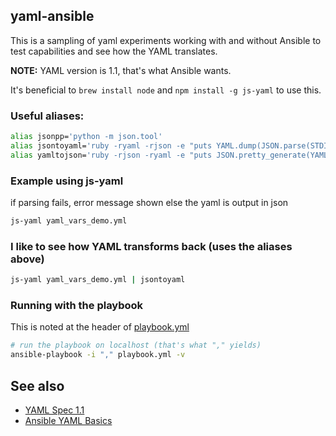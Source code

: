 ## yaml-ansible
This is a sampling of yaml experiments working with and without Ansible to test capabilities and see how the YAML translates.

**NOTE:** YAML version is 1.1, that's what Ansible wants.

It's beneficial to `brew install node` and `npm install -g js-yaml` to use this.

### Useful aliases:
```sh
alias jsonpp='python -m json.tool'
alias jsontoyaml='ruby -ryaml -rjson -e "puts YAML.dump(JSON.parse(STDIN.read))"'
alias yamltojson='ruby -rjson -ryaml -e "puts JSON.pretty_generate(YAML.load(STDIN.read))"'
```

### Example using js-yaml
if parsing fails, error message shown else the yaml is output in json
```sh
js-yaml yaml_vars_demo.yml
```

### I like to see how YAML transforms back (uses the aliases above)
```sh
js-yaml yaml_vars_demo.yml | jsontoyaml
```

### Running with the playbook
This is noted at the header of [playbook.yml](../master/playbook.yml)
```sh
# run the playbook on localhost (that's what "," yields)
ansible-playbook -i "," playbook.yml -v
```

## See also
- [YAML Spec 1.1](http://yaml.org/spec/1.1/)
- [Ansible YAML Basics](http://docs.ansible.com/ansible/YAMLSyntax.html)
